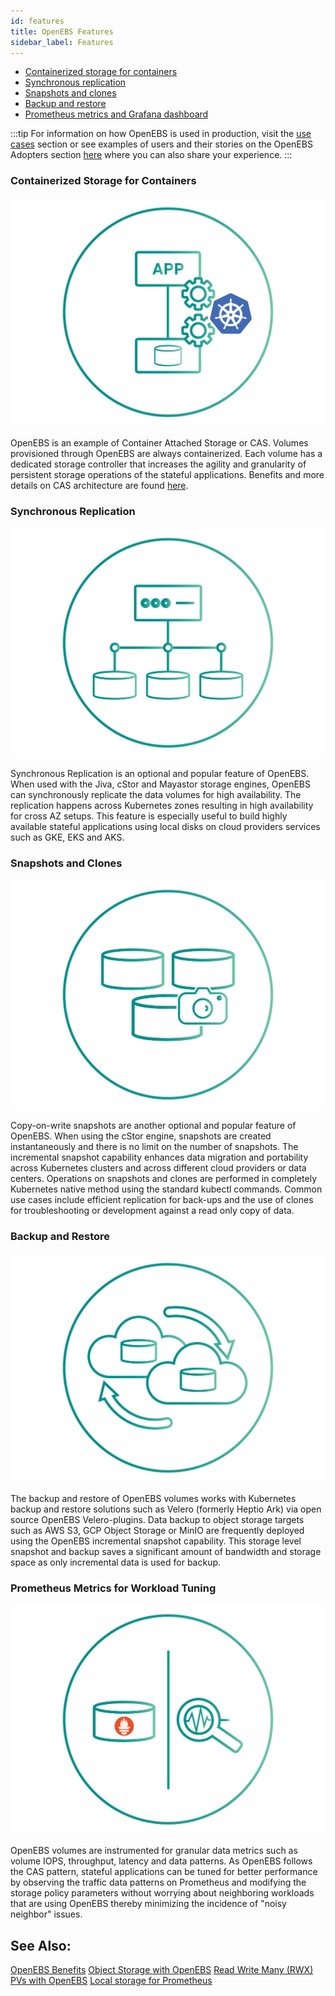 ```yaml
---
id: features
title: OpenEBS Features
sidebar_label: Features
---
```


- [Containerized storage for containers](#containerized-storage-for-containers)
- [Synchronous replication](#synchronous-replication)
- [Snapshots and clones](#snapshots-and-clones)
- [Backup and restore](#backup-and-restore)
- [Prometheus metrics and Grafana dashboard](#prometheus-metrics-for-workload-tuning)

:::tip
For information on how OpenEBS is used in production, visit the [use cases](/docs/next/usecases.html) section or see examples of users and their stories on the OpenEBS Adopters section [here](https://github.com/openebs/openebs/blob/master/ADOPTERS.md) where you can also share your experience.
:::

### Containerized Storage for Containers

![Containerized Storage Icon](../assets/f-cas.svg)

OpenEBS is an example of Container Attached Storage or CAS. Volumes provisioned through OpenEBS are always containerized. Each volume has a dedicated storage controller that increases the agility and granularity of persistent storage operations of the stateful applications. Benefits and more details on CAS architecture are found <a href="/docs/next/cas.html" target="_blank">here</a>.

### Synchronous Replication

![Synchronous Replication Icon](../assets/f-replication.svg)

Synchronous Replication is an optional and popular feature of OpenEBS. When used with the Jiva, cStor and Mayastor storage engines, OpenEBS can synchronously replicate the data volumes for high availability. The replication happens across Kubernetes zones resulting in high availability for cross AZ setups. This feature is especially useful to build highly available stateful applications using local disks on cloud providers services such as GKE, EKS and AKS.

### Snapshots and Clones

![Snapshots and Clones Icon](../assets/f-snapshots.svg)

Copy-on-write snapshots are another optional and popular feature of OpenEBS. When using the cStor engine, snapshots are created instantaneously and there is no limit on the number of snapshots. The incremental snapshot capability enhances data migration and portability across Kubernetes clusters and across different cloud providers or data centers. Operations on snapshots and clones are performed in completely Kubernetes native method using the standard kubectl commands. Common use cases include efficient replication for back-ups and the use of clones for troubleshooting or development against a read only copy of data.

### Backup and Restore

![Backup and Restore Icon](../assets/f-backup.svg)

The backup and restore of OpenEBS volumes works with Kubernetes backup and restore solutions such as Velero (formerly Heptio Ark) via open source OpenEBS Velero-plugins. Data backup to object storage targets such as AWS S3, GCP Object Storage or MinIO are frequently deployed using the OpenEBS incremental snapshot capability. This storage level snapshot and backup saves a significant amount of bandwidth and storage space as only incremental data is used for backup.

### Prometheus Metrics for Workload Tuning

![Prometheus and Tuning Icon](../assets/f-prometheus.svg)

OpenEBS volumes are instrumented for granular data metrics such as volume IOPS, throughput, latency and data patterns. As OpenEBS follows the CAS pattern, stateful applications can be tuned for better performance by observing the traffic data patterns on Prometheus and modifying the storage policy parameters without worrying about neighboring workloads that are using OpenEBS thereby minimizing the incidence of "noisy neighbor" issues.

## See Also:

[OpenEBS Benefits](/docs/next/benefits.html) [Object Storage with OpenEBS](/docs/next/minio.html) [Read Write Many (RWX) PVs with OpenEBS](/docs/next/rwm.html) [Local storage for Prometheus ](/docs/next/prometheus.html)
